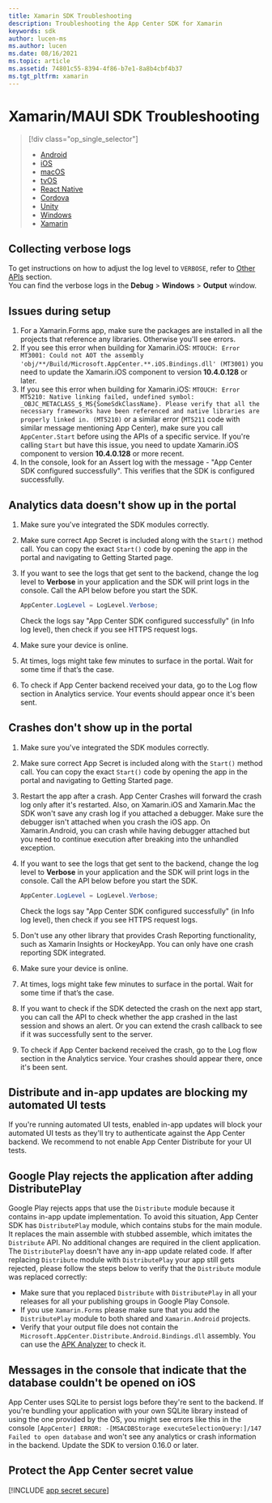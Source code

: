 ```yaml
---
title: Xamarin SDK Troubleshooting
description: Troubleshooting the App Center SDK for Xamarin
keywords: sdk
author: lucen-ms
ms.author: lucen
ms.date: 08/16/2021
ms.topic: article
ms.assetid: 74801c55-8394-4f86-b7e1-8a8b4cbf4b37
ms.tgt_pltfrm: xamarin
---
```


# Xamarin/MAUI SDK Troubleshooting

> [!div  class="op_single_selector"]
> * [Android](android.md)
> * [iOS](ios.md)
> * [macOS](macos.md)
> * [tvOS](tvOS.md)
> * [React Native](react-native.md)
> * [Cordova](cordova.md)
> * [Unity](unity.md)
> * [Windows](uwp.md)
> * [Xamarin](xamarin.md)

## Collecting verbose logs

To get instructions on how to adjust the log level to `VERBOSE`, refer to [Other APIs](../other-apis/xamarin.md#adjust-the-log-level) section.  
You can find the verbose logs in the **Debug** > **Windows** > **Output** window.

## Issues during setup

1. For a Xamarin.Forms app, make sure the packages are installed in all the projects that reference any libraries. Otherwise you'll see errors.
2. If you see this error when building for Xamarin.iOS: `MTOUCH: Error MT3001: Could not AOT the assembly 'obj/**/Build/Microsoft.AppCenter.**.iOS.Bindings.dll' (MT3001)` you need to update the Xamarin.iOS component to version **10.4.0.128** or later.
3. If you see this error when building for Xamarin.iOS: `MTOUCH: Error MT5210: Native linking failed, undefined symbol: _OBJC_METACLASS_$_MS{SomeSdkClassName}. Please verify that all the necessary frameworks have been referenced and native libraries are properly linked in. (MT5210)` or a similar error (`MT5211` code with similar message mentioning App Center), make sure you call `AppCenter.Start` before using the APIs of a specific service. If you're calling `Start` but have this issue, you need to update Xamarin.iOS component to version **10.4.0.128** or more recent.
4. In the console, look for an Assert log with the message - "App Center SDK configured successfully". This verifies that the SDK is configured successfully.

## Analytics data doesn't show up in the portal

1. Make sure you've integrated the SDK modules correctly.
2. Make sure correct App Secret is included along with the `Start()` method call. You can copy the exact `Start()` code by opening the app in the portal and navigating to Getting Started page.
3. If you want to see the logs that get sent to the backend, change the log level to **Verbose** in your application and the SDK will print logs in the console. Call the API below before you start the SDK.

   ```csharp
   AppCenter.LogLevel = LogLevel.Verbose;
   ```

   Check the logs say "App Center SDK configured successfully" (in Info log level), then check if you see HTTPS request logs.

4. Make sure your device is online.
5. At times, logs might take few minutes to surface in the portal. Wait for some time if that’s the case.
6. To check if App Center backend received your data, go to the Log flow section in Analytics service. Your events should appear once it's been sent.

## Crashes don't show up in the portal

1. Make sure you've integrated the SDK modules correctly.
1. Make sure correct App Secret is included along with the `Start()` method call. You can copy the exact `Start()` code by opening the app in the portal and navigating to Getting Started page.
1. Restart the app after a crash. App Center Crashes will forward the crash log only after it's restarted. Also, on Xamarin.iOS and Xamarin.Mac the SDK won't save any crash log if you attached a debugger. Make sure the debugger isn't attached when you crash the iOS app. On Xamarin.Android, you can crash while having debugger attached but you need to continue execution after breaking into the unhandled exception.
1. If you want to see the logs that get sent to the backend, change the log level to **Verbose** in your application and the SDK will print logs in the console. Call the API below before you start the SDK.

   ```csharp
   AppCenter.LogLevel = LogLevel.Verbose;
   ```

   Check the logs say "App Center SDK configured successfully" (in Info log level), then check if you see HTTPS request logs.

1. Don't use any other library that provides Crash Reporting functionality, such as Xamarin Insights or HockeyApp. You can only have one crash reporting SDK integrated.
1. Make sure your device is online.
1. At times, logs might take few minutes to surface in the portal. Wait for some time if that’s the case.
1. If you want to check if the SDK detected the crash on the next app start, you can call the API to check whether the app crashed in the last session and shows an alert. Or you can extend the crash callback to see if it was successfully sent to the server.
1. To check if App Center backend received the crash, go to the Log flow section in the Analytics service. Your crashes should appear there, once it's been sent.

## Distribute and in-app updates are blocking my automated UI tests

If you're running automated UI tests, enabled in-app updates will block your automated UI tests as they'll try to authenticate against the App Center backend. We recommend to not enable App Center Distribute for your UI tests. 

## Google Play rejects the application after adding DistributePlay

Google Play rejects apps that use the `Distribute` module because it contains in-app update implementation. To avoid this situation, App Center SDK has `DistributePlay` module, which contains stubs for the main module. It replaces the main assemble with stubbed assemble, which imitates the `Distribute` API. No additional changes are required in the client application. The `DistributePlay` doesn't have any in-app update related code.
If after replacing `Distribute` module with `DistributePlay` your app still gets rejected, please follow the steps below to verify that the `Distribute` module was replaced correctly:
- Make sure that you replaced `Distribute` with `DistributePlay` in all your releases for all your publishing groups in Google Play Console.
- If you use `Xamarin.Forms` please make sure that you add the `DistributePlay` module to both shared and `Xamarin.Android` projects.
- Verify that your output file does not contain the `Microsoft.AppCenter.Distribute.Android.Bindings.dll` assembly. You can use the [APK Analyzer](https://developer.android.com/studio/build/apk-analyzer) to check it.

## Messages in the console that indicate that the database couldn't be opened on iOS

App Center uses SQLite to persist logs before they're sent to the backend. If you're bundling your application with your own SQLite library instead of using the one provided by the OS, you might see errors like this in the console `[AppCenter] ERROR: -[MSACDBStorage executeSelectionQuery:]/147 Failed to open database` and won't see any analytics or crash information in the backend. Update the SDK to version 0.16.0 or later.

## Protect the App Center secret value

[!INCLUDE [app secret secure](../includes/app-secret-secure.md)]
